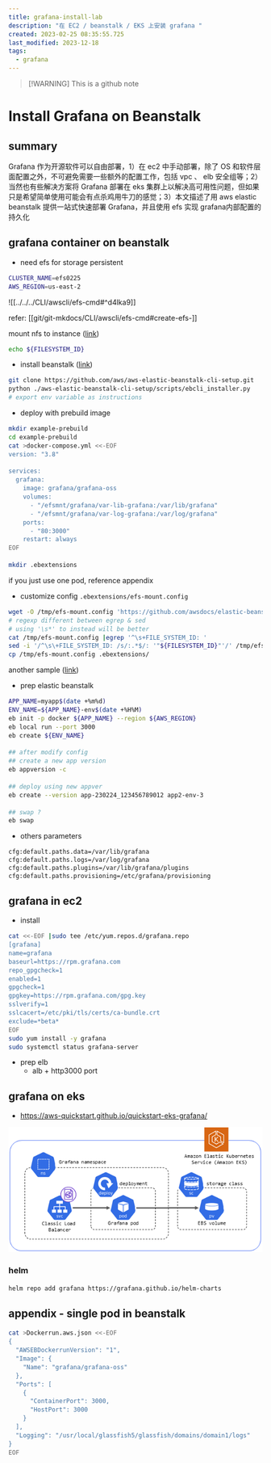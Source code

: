 ```yaml
---
title: grafana-install-lab
description: "在 EC2 / beanstalk / EKS 上安装 grafana "
created: 2023-02-25 08:35:55.725
last_modified: 2023-12-18
tags:
  - grafana
---
```

> [!WARNING] This is a github note

# Install Grafana on Beanstalk
## summary
Grafana 作为开源软件可以自由部署，1）在 ec2 中手动部署，除了 OS 和软件层面配置之外，不可避免需要一些额外的配置工作，包括 vpc 、 elb 安全组等；2）当然也有些解决方案将 Grafana 部署在 eks 集群上以解决高可用性问题，但如果只是希望简单使用可能会有点杀鸡用牛刀的感觉；3）本文描述了用 aws elastic beanstalk 提供一站式快速部署 Grafana，并且使用 efs 实现 grafana内部配置的持久化

## grafana container on beanstalk
- need efs for storage persistent
```sh
CLUSTER_NAME=efs0225
AWS_REGION=us-east-2
```

![[../../../CLI/awscli/efs-cmd#^d4lka9]]

refer: [[git/git-mkdocs/CLI/awscli/efs-cmd#create-efs-]]

mount nfs to instance ([link](https://aws.amazon.com/premiumsupport/knowledge-center/elastic-beanstalk-mount-efs-volumes/))

```sh
echo ${FILESYSTEM_ID}
```

- install beanstalk ([link](https://docs.aws.amazon.com/elasticbeanstalk/latest/dg/eb-cli3-install.html))
```sh
git clone https://github.com/aws/aws-elastic-beanstalk-cli-setup.git
python ./aws-elastic-beanstalk-cli-setup/scripts/ebcli_installer.py
# export env variable as instructions
```

- deploy with prebuild image
```sh
mkdir example-prebuild
cd example-prebuild
cat >docker-compose.yml <<-EOF
version: "3.8"

services:
  grafana:
    image: grafana/grafana-oss
    volumes:
      - "/efsmnt/grafana/var-lib-grafana:/var/lib/grafana"
      - "/efsmnt/grafana/var-log-grafana:/var/log/grafana"
    ports:
      - "80:3000"
    restart: always
EOF

mkdir .ebextensions

```
if you just use one pod, reference appendix

- customize config `.ebextensions/efs-mount.config`
```sh
wget -O /tmp/efs-mount.config 'https://github.com/awsdocs/elastic-beanstalk-samples/raw/main/configuration-files/aws-provided/instance-configuration/storage-efs-mountfilesystem.config'
# regexp different between egrep & sed
# using '\s*' to instead will be better
cat /tmp/efs-mount.config |egrep '^\s+FILE_SYSTEM_ID: '
sed -i '/^\s\+FILE_SYSTEM_ID: /s/:.*$/: '"${FILESYSTEM_ID}"'/' /tmp/efs-mount.config
cp /tmp/efs-mount.config .ebextensions/

```
another sample ([link](https://github.com/aws-samples/eb-php-wordpress))

- prep elastic beanstalk
```sh
APP_NAME=myapp$(date +%m%d)
ENV_NAME=${APP_NAME}-env$(date +%H%M)
eb init -p docker ${APP_NAME} --region ${AWS_REGION}
eb local run --port 3000
eb create ${ENV_NAME}

## after modify config
## create a new app version
eb appversion -c

## deploy using new appver
eb create --version app-230224_123456789012 app2-env-3

## swap ?
eb swap

```

- others parameters
```
cfg:default.paths.data=/var/lib/grafana cfg:default.paths.logs=/var/log/grafana cfg:default.paths.plugins=/var/lib/grafana/plugins cfg:default.paths.provisioning=/etc/grafana/provisioning
```


## grafana in ec2
- install 
```sh
cat <<-EOF |sudo tee /etc/yum.repos.d/grafana.repo
[grafana]
name=grafana
baseurl=https://rpm.grafana.com
repo_gpgcheck=1
enabled=1
gpgcheck=1
gpgkey=https://rpm.grafana.com/gpg.key
sslverify=1
sslcacert=/etc/pki/tls/certs/ca-bundle.crt
exclude=*beta*
EOF
sudo yum install -y grafana
sudo systemctl status grafana-server

```

- prep elb
    - alb + http3000 port 


## grafana on eks
- https://aws-quickstart.github.io/quickstart-eks-grafana/

![install-grafana-on-beanstalk-png-1.png](install-grafana-on-beanstalk-png-1.png)

### helm
```sh
helm repo add grafana https://grafana.github.io/helm-charts
```

## appendix - single pod in beanstalk
```sh
cat >Dockerrun.aws.json <<-EOF
{
  "AWSEBDockerrunVersion": "1",
  "Image": {
    "Name": "grafana/grafana-oss"
  },
  "Ports": [
    {
      "ContainerPort": 3000,
      "HostPort": 3000
    }
  ],
  "Logging": "/usr/local/glassfish5/glassfish/domains/domain1/logs"
}
EOF
```


